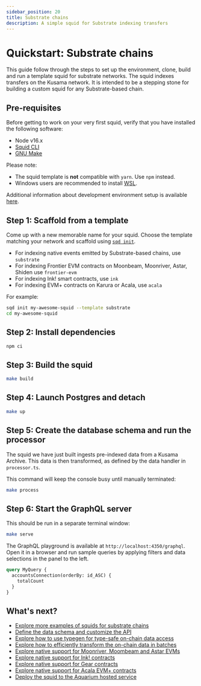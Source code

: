 ```yaml
---
sidebar_position: 20
title: Substrate chains
description: A simple squid for Substrate indexing transfers
---
```


# Quickstart: Substrate chains

This guide follow through the steps to set up the environment, clone, build and run a template squid for substrate networks. The squid indexes transfers on the Kusama network. It is intended to be a stepping stone for building a custom squid for any Substrate-based chain.

## Pre-requisites

Before getting to work on your very first squid, verify that you have installed the following software: 

- Node v16.x
- [Squid CLI](/squid-cli/installation)
- [GNU Make](https://www.gnu.org/software/make/)

Please note:
- The squid template is **not** compatible with `yarn`. Use `npm` instead.
- Windows users are recommended to install [WSL](https://docs.microsoft.com/en-us/windows/wsl/).

Additional information about development environment setup is available [here](/tutorials/development-environment-set-up).

## Step 1: Scaffold from a template

Come up with a new memorable name for your squid. Choose the template matching your network and 
scaffold using [`sqd init`](/squid-cli/init).

- For indexing native events emitted by Substrate-based chains, use `substrate` 
- For indexing Frontier EVM contracts on Moonbeam, Moonriver, Astar, Shiden use `frontier-evm`
- For indexing Ink! smart contracts, use `ink`
- For indexing EVM+ contracts on Karura or Acala, use `acala`

For example:

```bash
sqd init my-awesome-squid --template substrate
cd my-awesome-squid
```

## Step 2: Install dependencies

```bash
npm ci
```

## Step 3: Build the squid

```bash
make build
```

## Step 4: Launch Postgres and detach

```bash
make up
```


## Step 5: Create the database schema and run the processor

 The squid we have just built ingests pre-indexed data from a Kusama Archive. This data is then transformed, as defined by the data handler in `processor.ts`.
 
 This command will keep the console busy until manually terminated:

```bash
make process
```

## Step 6: Start the GraphQL server

This should be run in a separate terminal window:

```bash
make serve
```

The GraphQL playground is available at `http://localhost:4350/graphql`. Open it in a browser and run
sample queries by applying filters and data selections in the panel to the left.

```graphql
query MyQuery {
  accountsConnection(orderBy: id_ASC) {
    totalCount
  }
}
```

## What's next?

- [Explore more examples of squids for substrate chains](/develop-a-squid/examples#substrate-processor)
- [Define the data schema and customize the API](/develop-a-squid/schema-file)
- [Explore how to use typegen for type-safe on-chain data access](/develop-a-squid/typegen/squid-substrate-typegen)
- [Explore how to efficiently transform the on-chain data in batches](/develop-a-squid/substrate-processor)
- [Explore native support for Moonriver, Moombeam and Astar EVMs](/develop-a-squid/substrate-processor/evm-support)
- [Explore native support for Ink! contracts](/develop-a-squid/substrate-processor/wasm-support)
- [Explore native support for Gear contracts](/develop-a-squid/substrate-processor/gear-support)
- [Explore native support for Acala EVM+ contracts](/develop-a-squid/substrate-processor/acala-evm-support)
- [Deploy the squid to the Aquarium hosted service](/deploy-squid)
